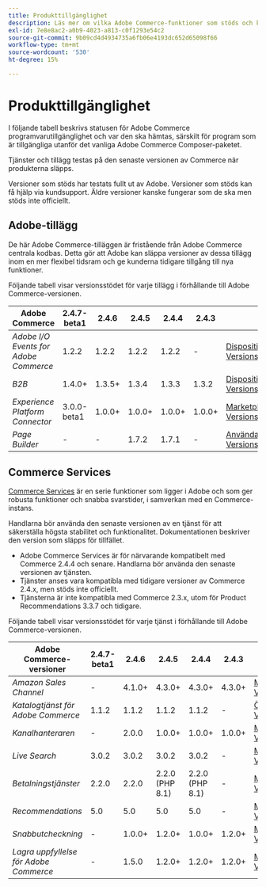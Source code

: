 ```yaml
---
title: Produkttillgänglighet
description: Läs mer om vilka Adobe Commerce-funktioner som stöds och kontrollera om de är kompatibla med vissa Adobe Commerce-utgåvor.
exl-id: 7e8e8ac2-a0b9-4023-a813-c0f1293e54c2
source-git-commit: 9b09cd4d4934735a6fb06e4193dc652d65098f66
workflow-type: tm+mt
source-wordcount: '530'
ht-degree: 15%

---
```


# Produkttillgänglighet

I följande tabell beskrivs statusen för Adobe Commerce programvarutillgänglighet och var den ska hämtas, särskilt för program som är tillgängliga utanför det vanliga Adobe Commerce Composer-paketet.

Tjänster och tillägg testas på den senaste versionen av Commerce när produkterna släpps.

Versioner som stöds har testats fullt ut av Adobe. Versioner som stöds kan få hjälp via kundsupport. Äldre versioner kanske fungerar som de ska men stöds inte officiellt.

## Adobe-tillägg

De här Adobe Commerce-tilläggen är fristående från Adobe Commerce centrala kodbas. Detta gör att Adobe kan släppa versioner av dessa tillägg inom en mer flexibel tidsram och ge kunderna tidigare tillgång till nya funktioner.


Följande tabell visar versionsstödet för varje tillägg i förhållande till Adobe Commerce-versionen.

| **Adobe Commerce** | 2.4.7-beta1 | 2.4.6 | 2.4.5 | 2.4.4 | 2.4.3 |                                                                                                                                                                                                                                          |
|----------------------------------------|-------------|--------|--------|--------|--------|------------------------------------------------------------------------------------------------------------------------------------------------------------------------------------------------------------------------------------------|
| _Adobe I/O Events for Adobe Commerce_ | 1.2.2 | 1.2.2 | 1.2.2 | 1.2.2 | - | [Disposition](https://developer.adobe.com/commerce/events/get-started/installation/) <br/>[Versionsinformation](https://developer.adobe.com/commerce/events/get-started/release-notes/) |
| _B2B_ | 1.4.0+ | 1.3.5+ | 1.3.4 | 1.3.3 | 1.3.2 | [Disposition](https://experienceleague.adobe.com/docs/commerce-admin/b2b/install.html) <br/> [Versionsinformation](https://experienceleague.adobe.com/docs/commerce-admin/b2b/release-notes.html) |
| _Experience Platform Connector_ | 3.0.0-beta1 | 1.0.0+ | 1.0.0+ | 1.0.0+ | 1.0.0+ | [Marketplace](https://commercemarketplace.adobe.com/magento-experience-platform-connector.html)<br/>[Versionsinformation](https://experienceleague.adobe.com/docs/commerce-merchant-services/experience-platform-connector/release-notes.html) |
| _Page Builder_ | - | - | 1.7.2 | 1.7.1 | - | [Användarhandbok](https://experienceleague.adobe.com/docs/commerce-admin/page-builder/guide-overview.html)<br/> [Versionsinformation](https://experienceleague.adobe.com/docs/commerce-admin/page-builder/release-notes.html) |

## Commerce Services

[Commerce Services](https://experienceleague.adobe.com/docs/commerce-merchant-services/user-guides/home.html) är en serie funktioner som ligger i Adobe och som ger robusta funktioner och snabba svarstider, i samverkan med en Commerce-instans.

Handlarna bör använda den senaste versionen av en tjänst för att säkerställa högsta stabilitet och funktionalitet. Dokumentationen beskriver den version som släpps för tillfället.

* Adobe Commerce Services är för närvarande kompatibelt med Commerce 2.4.4 och senare. Handlarna bör använda den senaste versionen av tjänsten.
* Tjänster anses vara kompatibla med tidigare versioner av Commerce 2.4.x, men stöds inte officiellt.
* Tjänsterna är inte kompatibla med Commerce 2.3.x, utom för Product Recommendations 3.3.7 och tidigare.

Följande tabell visar versionsstödet för varje tjänst i förhållande till Adobe Commerce-versionen.

| **Adobe Commerce-versioner** | 2.4.7-beta1 | 2.4.6 | 2.4.5 | 2.4.4 | 2.4.3 |                                                                                                                                                                                                                                                |
|--------------------------------------|-------------|--------|--------|--------|--------|------------------------------------------------------------------------------------------------------------------------------------------------------------------------------------------------------------------------------------------------|
| _Amazon Sales Channel_ | - | 4.1.0+ | 4.3.0+ | 4.3.0+ | 4.3.0+ | [Marketplace](https://commercemarketplace.adobe.com/magento-module-amazon.html)<br/> [Versionsinformation](https://experienceleague.adobe.com/docs/commerce-channels/amazon/release-notes.html) |
| _Katalogtjänst för Adobe Commerce_ | 1.1.2 | 1.1.2 | 1.1.2 | 1.1.2 | - | [Ökning](https://experienceleague.adobe.com/docs/commerce-merchant-services/catalog-service/guide-overview.html)<br/> [Versionsinformation](https://experienceleague.adobe.com/docs/commerce-merchant-services/catalog-service/release-notes.html) |
| _Kanalhanteraren_ | - | 2.0.0 | 1.0.0+ | 1.0.0+ | 1.0.0+ | [Marketplace](https://commercemarketplace.adobe.com/magento-channel-manager.html)<br/> [Versionsinformation](https://experienceleague.adobe.com/docs/commerce-channels/channel-manager/release-notes.html) |
| _Live Search_ | 3.0.2 | 3.0.2 | 3.0.2 | 3.0.2 | - | [Marketplace](https://commercemarketplace.adobe.com/magento-live-search.html)<br/>[Versionsinformation](https://experienceleague.adobe.com/docs/commerce-merchant-services/live-search/release-notes.html) |
| _Betalningstjänster_ | 2.2.0 | 2.2.0 | 2.2.0 (PHP 8.1) | 2.2.0 (PHP 8.1) | - | [Marketplace](https://commercemarketplace.adobe.com/magento-payment-services.html)<br/> [Versionsinformation](https://commercemarketplace.adobe.com/magento-payment-services.html) |
| _Recommendations_ | 5.0 | 5.0 | 5.0 | 5.0 | - | [Marketplace](https://commercemarketplace.adobe.com/magento-product-recommendations.html)<br/> [Versionsinformation](https://experienceleague.adobe.com/docs/commerce-merchant-services/product-recommendations/release-notes.html) |
| _Snabbutcheckning_ | - | 1.0.0+ | 1.2.0+ | 1.0.0+ | 1.2.0+ | [Marketplace](https://commercemarketplace.adobe.com/magento-quick-checkout.html)<br/> [Versionsinformation](https://experienceleague.adobe.com/docs/commerce-merchant-services/product-recommendations/release-notes.html) |
| _Lagra uppfyllelse för Adobe Commerce_ | - | 1.5.0 | 1.2.0+ | 1.2.0+ | 1.2.0+ | [Marketplace](https://commercemarketplace.adobe.com/store-fulfillment-magento-walmart.html)<br/> [Versionsinformation](https://experienceleague.adobe.com/docs/commerce-merchant-services/store-fulfillment/release-notes.html) |
